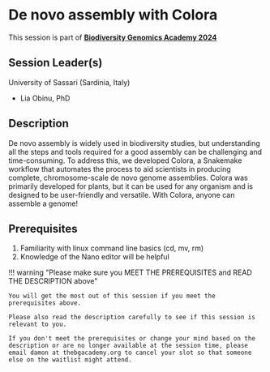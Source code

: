 # De novo assembly with Colora

This session is part of [**Biodiversity Genomics Academy 2024**](https://thebgacademy.org)

## Session Leader(s)

University of Sassari (Sardinia, Italy)

- Lia Obinu, PhD

## Description

De novo assembly is widely used in biodiversity studies, but understanding all the steps and tools required for a good assembly can be challenging and time-consuming. To address this, we developed Colora, a Snakemake workflow that automates the process to aid scientists in producing complete, chromosome-scale de novo genome assemblies. Colora was primarily developed for plants, but it can be used for any organism and is designed to be user-friendly and versatile. With Colora, anyone can assemble a genome!

## Prerequisites

1. Familiarity with linux command line basics (cd, mv, rm)
2. Knowledge of the Nano editor will be helpful

!!! warning "Please make sure you MEET THE PREREQUISITES and READ THE DESCRIPTION above"

    You will get the most out of this session if you meet the prerequisites above.

    Please also read the description carefully to see if this session is relevant to you.
    
    If you don't meet the prerequisites or change your mind based on the description or are no longer available at the session time, please email damon at thebgacademy.org to cancel your slot so that someone else on the waitlist might attend.

